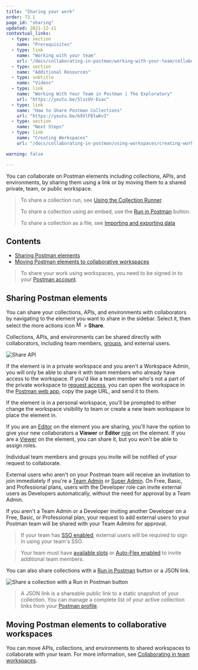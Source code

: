 ```yaml
---
title: "Sharing your work"
order: 73.1
page_id: "sharing"
updated: 2021-12-11
contextual_links:
  - type: section
    name: "Prerequisites"
  - type: link
    name: "Working with your team"
    url: "/docs/collaborating-in-postman/working-with-your-team/collaboration-overview/"
  - type: section
    name: "Additional Resources"
  - type: subtitle
    name: "Videos"
  - type: link
    name: "Working With Your Team in Postman | The Exploratory"
    url: "https://youtu.be/5lscUV-Exac"
  - type: link
    name: "How to Share Postman Collections"
    url: "https://youtu.be/b9VlFDlwKvI"
  - type: section
    name: "Next Steps"
  - type: link
    name: "Creating Workspaces"
    url: "/docs/collaborating-in-postman/using-workspaces/creating-workspaces/"

warning: false

---
```


You can collaborate on Postman elements including collections, APIs, and environments, by sharing them using a link or by moving them to a shared private, team, or public workspace.

> To share a collection run, see [Using the Collection Runner](/docs/running-collections/intro-to-collection-runs/).
>
> To share a collection using an embed, use the [Run in Postman](/docs/publishing-your-api/run-in-postman/introduction-run-button/) button.
>
> To share a collection as a file, see [Importing and exporting data](/docs/getting-started/importing-and-exporting-data/)

## Contents

* [Sharing Postman elements](#sharing-postman-elements)
* [Moving Postman elements to collaborative workspaces](#moving-postman-elements-to-collaborative-workspaces)

> To share your work using workspaces, you need to be signed in to your [Postman account](/docs/getting-started/postman-account/).

## Sharing Postman elements

You can share your collections, APIs, and environments with collaborators by navigating to the element you want to share in the sidebar. Select it, then select the more actions icon <img alt="More actions icon" src="https://assets.postman.com/postman-docs/icon-more-actions-v9.jpg#icon" width="16px"> > **Share**.

Collections, APIs, and environments can be shared directly with collaborators, including team members, [groups](/docs/administration/managing-your-team/user-groups/), and external users.

<img alt="Share API" src="https://assets.postman.com/postman-docs/share-api-9.4.jpg"/>

If the element is in a private workspace and you aren't a Workspace Admin, you will only be able to share it with team members who already have access to the workspace. If you'd like a team member who's not a part of the private workspace to [request access](/docs/collaborating-in-postman/using-workspaces/managing-workspaces/#accessing-private-workspaces), you can open the workspace in the [Postman web app](/docs/getting-started/installation-and-updates/#using-the-postman-web-app), copy the page URL, and send it to them.

If the element is in a personal workspace, you'll be prompted to either change the workspace visibility to team or create a new team workspace to place the element in.

If you are an [Editor](/docs/collaborating-in-postman/roles-and-permissions/) on the element you are sharing, you'll have the option to give your new collaborators a **Viewer** or **Editor** [role](/docs/collaborating-in-postman/roles-and-permissions/) on the element. If you are a [Viewer](/docs/collaborating-in-postman/roles-and-permissions/) on the element, you can share it, but you won't be able to assign roles.

Individual team members and groups you invite will be notified of your request to collaborate.

External users who aren't on your Postman team will receive an invitation to join immediately if you're a [Team Admin](/docs/collaborating-in-postman/roles-and-permissions/#team-roles) or [Super Admin](/docs/collaborating-in-postman/roles-and-permissions/#team-roles). On Free, Basic, and Professional plans, users with the Developer role can invite external users as Developers automatically, without the need for approval by a Team Admin.

If you aren't a Team Admin or a Developer inviting another Developer on a Free, Basic, or Professional plan, your request to add external users to your Postman team will be shared with your Team Admins for approval.

> If your team has [SSO enabled](/docs/administration/sso/intro-sso/), external users will be required to sign in using your team's SSO.

<!-- -->

> Your team must have [available slots](/docs/administration/billing/#changing-your-plan) or [Auto-Flex enabled](/docs/administration/billing/#utilizing-auto-flex) to invite additional team members.

You can also share collections with a [Run in Postman](/docs/publishing-your-api/run-in-postman/creating-run-button/) button or a JSON link.

<img alt="Share a collection with a Run in Postman button" src="https://assets.postman.com/postman-docs/share-collection-ripbutton-9.4.jpg"/>

> A JSON link is a shareable public link to a static snapshot of your collection. You can manage a complete list of your active collection links from your [Postman profile](https://go.postman.co/me/collections?view=links).

## Moving Postman elements to collaborative workspaces

You can move APIs, collections, and environments to shared workspaces to collaborate with your team. For more information, see [Collaborating in team workspaces](/docs/collaborating-in-postman/working-with-your-team/collaborating-in-team-workspaces/).
